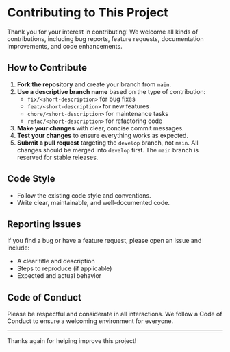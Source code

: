 # Contributing to This Project

Thank you for your interest in contributing! We welcome all kinds of contributions, including bug reports, feature requests, documentation improvements, and code enhancements.

## How to Contribute

1. **Fork the repository** and create your branch from `main`.
2. **Use a descriptive branch name** based on the type of contribution:
   - `fix/<short-description>` for bug fixes
   - `feat/<short-description>` for new features
   - `chore/<short-description>` for maintenance tasks
   - `refac/<short-description>` for refactoring code
3. **Make your changes** with clear, concise commit messages.
4. **Test your changes** to ensure everything works as expected.
5. **Submit a pull request** targeting the `develop` branch, not `main`. All changes should be merged into `develop` first. The `main` branch is reserved for stable releases.


## Code Style

- Follow the existing code style and conventions.
- Write clear, maintainable, and well-documented code.

## Reporting Issues

If you find a bug or have a feature request, please open an issue and include:
- A clear title and description
- Steps to reproduce (if applicable)
- Expected and actual behavior

## Code of Conduct

Please be respectful and considerate in all interactions. We follow a Code of Conduct to ensure a welcoming environment for everyone.

---

Thanks again for helping improve this project!
